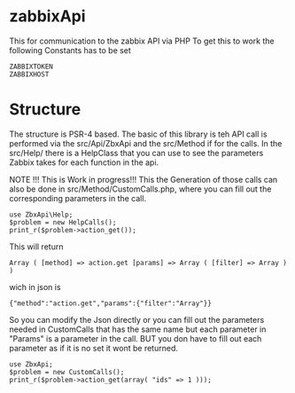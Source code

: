 # zabbixApi

This for communication to the zabbix API via PHP
To get this to work the following Constants has to be set

```
ZABBIXTOKEN
ZABBIXHOST
```

# Structure

The structure is PSR-4 based.
The basic of this library is teh API call is performed via the src/Api/ZbxApi and the  src/Method if for the calls.
In the src/Help/ there is a HelpClass that you can use to see the parameters Zabbix takes for each function in the api.

NOTE !!! This is Work in progress!!!
This the Generation of those calls can also be done  in src/Method/CustomCalls.php, where you can fill out the corresponding parameters in the call.

```
use ZbxApi\Help;
$problem = new HelpCalls();
print_r($problem->action_get());
```

This will return

```
Array ( [method] => action.get [params] => Array ( [filter] => Array ) )
```

wich in json is

```
{"method":"action.get","params":{"filter":"Array"}}
```

So you can modify the Json directly or you can fill out the parameters needed in CustomCalls that has the same name but each parameter in "Params" is a parameter in the call. BUT you don have to fill out each parameter as if it is no set it wont be returned.

```
use ZbxApi;
$problem = new CustomCalls();
print_r($problem->action_get(array( "ids" => 1 )));
```  

